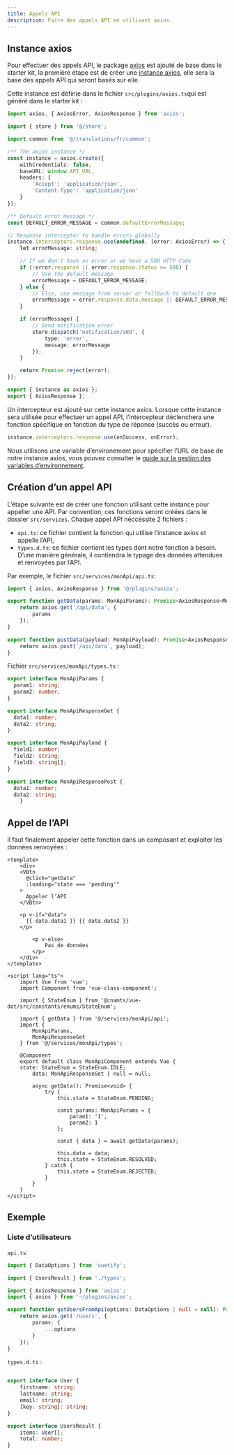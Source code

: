 ```yaml
---
title: Appels API
description: Faire des appels API en utilisant axios.
---
```


## Instance axios

Pour effectuer des appels API, le package [axios](https://axios-http.com/docs/intro) est ajouté de base dans le starter kit, la première étape est de créer une [instance axios](https://axios-http.com/docs/instance), elle sera la base des appels API qui seront basés sur elle.

Cette instance est définie dans le fichier `src/plugins/axios.ts`qui est généré dans le starter kit :

```ts
import axios, { AxiosError, AxiosResponse } from 'axios';

import { store } from '@/store';

import common from '@/translations/fr/common';

/** The axios instance */
const instance = axios.create({
	withCredentials: false,
	baseURL: window.API_URL,
	headers: {
		'Accept': 'application/json',
		'Content-Type': 'application/json'
	}
});

/** Default error message */
const DEFAULT_ERROR_MESSAGE = common.defaultErrorMessage;

// Response interceptor to handle errors globally
instance.interceptors.response.use(undefined, (error: AxiosError) => {
	let errorMessage: string;

	// If we don't have an error or we have a 500 HTTP Code
	if (!error.response || error.response.status >= 500) {
		// Use the default message
		errorMessage = DEFAULT_ERROR_MESSAGE;
	} else {
		// Else, use message from server or fallback to default one
		errorMessage = error.response.data.message || DEFAULT_ERROR_MESSAGE;
	}

	if (errorMessage) {
		// Send notification error
		store.dispatch('notification/add', {
			type: 'error',
			message: errorMessage
		});
	}

	return Promise.reject(error);
});

export { instance as axios };
export { AxiosResponse };

```

<doc-alert type="info">

Un intercepteur est ajouté sur cette instance axios. Lorsque cette instance sera utilisée pour effectuer un appel API, l’intercepteur déclenchera une fonction spécifique en fonction du type de réponse (succès ou erreur). 

```ts
instance.interceptors.response.use(onSuccess, onError);
```

</doc-alert>

<doc-alert type="info">

Nous utilisons une variable d’environement pour spécifier l’URL de base de notre instance axios, vous pouvez consulter le [guide sur la gestion des variables d’environnement](/guides/variables-environnement).

</doc-alert>

## Création d’un appel API

L’étape suivante est de créer une fonction utilisant cette instance pour appeller une API. Par convention, ces fonctions seront créées dans le dossier `src/services`. Chaque appel API néccéssite 2 fichiers :
- `api.ts`: ce fichier contient la fonction qui utilise l’instance axios et appelle l’API,
- `types.d.ts`: ce fichier contient les types dont notre fonction à besoin. D’une manière générale, il contiendra le typage des données attendues et renvoyées par l’API.

Par exemple, le fichier `src/services/monApi/api.ts`:

```ts
import { axios, AxiosResponse } from '@/plugins/axios';

export function getData(params: MonApiParams): Promise<AxiosResponse<MonApiResponseGet>> {
	return axios.get('/api/data', {
		params
	});
}

export function postData(payload: MonApiPayload): Promise<AxiosResponse<MonApiResponsePost>> {
	return axios.post(`/api/data`, payload);
}

```

Fichier `src/services/monApi/types.ts` :

```ts
export interface MonApiParams {
  param1: string;
  param2: number;
}

export interface MonApiResponseGet {
  data1: number;
  data2: string;
}

export interface MonApiPayload {
  field1: number;
  field2: string;
  field3: string[];
}

export interface MonApiResponsePost {
  data1: number;
  data2: string;
	}
```

## Appel de l’API

Il faut finalement appeler cette fonction dans un composant et exploiter les données renvoyées :

```vue
<template>
	<div>
    <VBtn
      @click="getData"
      :loading="state === 'pending'"
    >
      Appeler l’API
    </VBtn>

    <p v-if="data">
      {{ data.data1 }} {{ data.data2 }}
    </p>

		<p v-else>
			Pas de données
		</p>
	</div>
</template>

<script lang="ts">
	import Vue from 'vue';
	import Component from 'vue-class-component';

	import { StateEnum } from '@cnamts/vue-dot/src/constants/enums/StateEnum';

	import { getData } from '@/services/monApi/api';
	import {
		MonApiParams,
		MonApiResponseGet
	} from '@/services/monApi/types';

	@Component
	export default class MonApiComponent extends Vue {
    state: StateEnum = StateEnum.IDLE;
		data: MonApiResponseGet | null = null;

		async getData(): Promise<void> {
			try {
				this.state = StateEnum.PENDING;
				
				const params: MonApiParams = {
					param1: '1',
					param2: 1
				};

				const { data } = await getData(params);

				this.data = data;
				this.state = StateEnum.RESOLVED;
			} catch {
				this.state = StateEnum.REJECTED;
			}
		}
	}
</script>
```

## Exemple

### Liste d’utilisateurs

<doc-example file="guides/api/usage"></doc-example>

`api.ts`: 

```ts
import { DataOptions } from 'vuetify';

import { UsersResult } from './types';

import { AxiosResponse } from 'axios';
import { axios } from '~/plugins/axios';

export function getUsersFromApi(options: DataOptions | null = null): Promise<AxiosResponse<UsersResult>> {
	return axios.get('/users', {
		params: {
			...options
		}
	});
}
```

`types.d.ts` : 

```ts

export interface User {
	firstname: string;
	lastname: string;
	email: string;
	[key: string]: string;
}

export interface UsersResult {
	items: User[];
	total: number;
}
```
